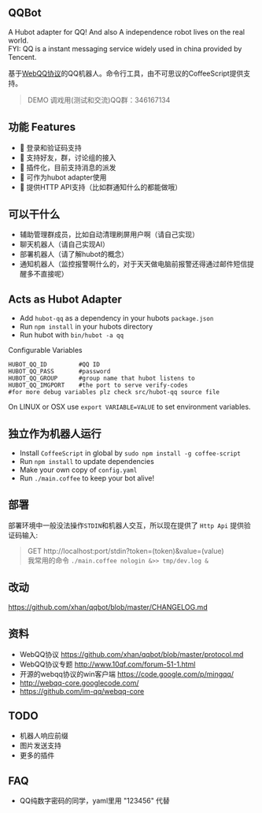 QQBot
------
A Hubot adapter for QQ! And also A independence robot lives on the real world.  
FYI: QQ is a instant messaging service widely used in china provided by Tencent.  

基于[WebQQ协议](https://github.com/xhan/qqbot/blob/master/protocol.md)的QQ机器人。命令行工具，由不可思议的CoffeeScript提供支持。 

>DEMO 调戏用(测试和交流)QQ群：346167134

功能 Features
-----
* :muscle:  登录和验证码支持
* :muscle:  支持好友，群，讨论组的接入
* :muscle:  插件化，目前支持消息的派发
* :muscle:  可作为hubot adapter使用
* :muscle:  提供HTTP API支持（比如群通知什么的都能做哦）

可以干什么
-----
* 辅助管理群成员，比如自动清理刷屏用户啊（请自己实现）
* 聊天机器人（请自己实现AI）
* 部署机器人（请了解hubot的概念）
* 通知机器人（监控报警啊什么的，对于天天做电脑前报警还得通过邮件短信提醒多不直接呢）


Acts as Hubot Adapter
------
* Add `hubot-qq` as a dependency in your hubots `package.json`
* Run `npm install` in your hubots directory
* Run hubot with `bin/hubot -a qq`

Configurable Variables

	HUBOT_QQ_ID			#QQ ID
	HUBOT_QQ_PASS		#password
	HUBOT_QQ_GROUP		#group name that hubot listens to
	HUBOT_QQ_IMGPORT    #the port to serve verify-codes
	#for more debug variables plz check src/hubot-qq source file

On LINUX or OSX use `export VARIABLE=VALUE` to set environment variables.


独立作为机器人运行
-----
* Install `CoffeeScript` in global by `sudo npm install -g coffee-script`
* Run `npm install` to update dependencies
* Make your own copy of `config.yaml`
* Run `./main.coffee` to keep your bot alive!

部署
-----
部署环境中一般没法操作`STDIN`和机器人交互，所以现在提供了 `Http Api` 提供验证码输入:
>  GET http://localhost:port/stdin?token=(token)&value=(value)  
我常用的命令 `./main.coffee nologin &>> tmp/dev.log &`


改动
----
https://github.com/xhan/qqbot/blob/master/CHANGELOG.md

资料
----
* WebQQ协议     https://github.com/xhan/qqbot/blob/master/protocol.md
* WebQQ协议专题  http://www.10qf.com/forum-51-1.html
* 开源的webqq协议的win客户端 https://code.google.com/p/mingqq/
* http://webqq-core.googlecode.com/
* https://github.com/im-qq/webqq-core

TODO
---
* 机器人响应前缀
* 图片发送支持
* 更多的插件

FAQ
---
* QQ纯数字密码的同学，yaml里用 "123456" 代替
